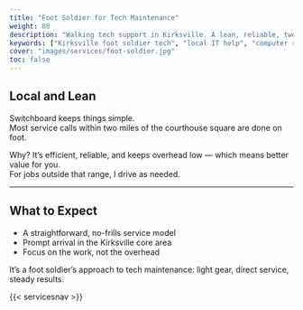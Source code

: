 ```yaml
---
title: "Foot Soldier for Tech Maintenance"
weight: 80
description: "Walking tech support in Kirksville. A lean, reliable, two-mile service radius around the courthouse square."
keywords: ["Kirksville foot soldier tech", "local IT help", "computer repair walkable", "Switchboard Tech Services foot soldier"]
cover: "images/services/foot-soldier.jpg"
toc: false
---
```



## Local and Lean

Switchboard keeps things simple.  
Most service calls within two miles of the courthouse square are done on foot.  

Why? It’s efficient, reliable, and keeps overhead low — which means better value for you.  
For jobs outside that range, I drive as needed.

---

## What to Expect

- A straightforward, no-frills service model  
- Prompt arrival in the Kirksville core area  
- Focus on the work, not the overhead  

It’s a foot soldier’s approach to tech maintenance: light gear, direct service, steady results.

{{< servicesnav >}}